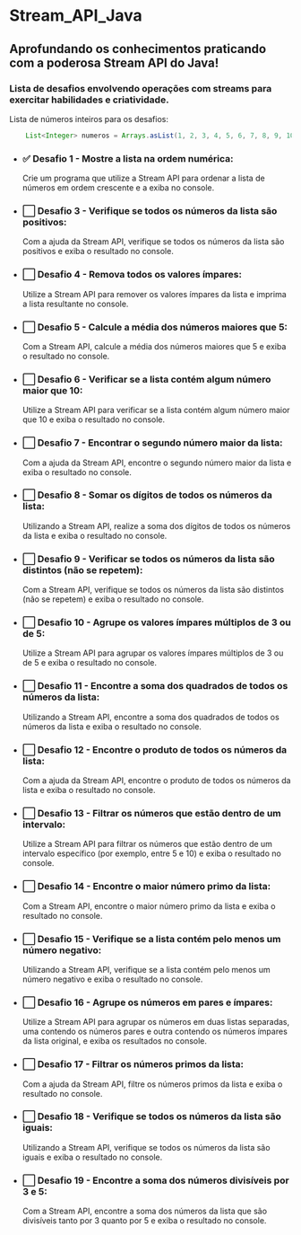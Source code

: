 # Stream_API_Java
## Aprofundando os conhecimentos praticando com a poderosa Stream API do Java!

### Lista de desafios envolvendo operações com streams para exercitar habilidades e criatividade.

Lista de números inteiros para os desafios:
``` java
    List<Integer> numeros = Arrays.asList(1, 2, 3, 4, 5, 6, 7, 8, 9, 10, 5, 4, 3);
```

- ### ✅ Desafio 1 - Mostre a lista na ordem numérica:
    Crie um programa que utilize a Stream API para ordenar a lista de números em ordem crescente e a exiba no console.

- ### ⬜ Desafio 3 - Verifique se todos os números da lista são positivos:
    Com a ajuda da Stream API, verifique se todos os números da lista são positivos e exiba o resultado no console.

- ### ⬜ Desafio 4 - Remova todos os valores ímpares:
    Utilize a Stream API para remover os valores ímpares da lista e imprima a lista resultante no console.

- ### ⬜ Desafio 5 - Calcule a média dos números maiores que 5:
    Com a Stream API, calcule a média dos números maiores que 5 e exiba o resultado no console.

- ### ⬜ Desafio 6 - Verificar se a lista contém algum número maior que 10:
    Utilize a Stream API para verificar se a lista contém algum número maior que 10 e exiba o resultado no console.

- ### ⬜ Desafio 7 - Encontrar o segundo número maior da lista:
    Com a ajuda da Stream API, encontre o segundo número maior da lista e exiba o resultado no console.

- ### ⬜ Desafio 8 - Somar os dígitos de todos os números da lista:
    Utilizando a Stream API, realize a soma dos dígitos de todos os números da lista e exiba o resultado no console.

- ### ⬜ Desafio 9 - Verificar se todos os números da lista são   distintos (não se repetem):
    Com a Stream API, verifique se todos os números da lista são distintos (não se repetem) e exiba o resultado no console.

- ### ⬜ Desafio 10 - Agrupe os valores ímpares múltiplos de 3 ou de 5:
    Utilize a Stream API para agrupar os valores ímpares múltiplos de 3 ou de 5 e exiba o resultado no console.

- ### ⬜ Desafio 11 - Encontre a soma dos quadrados de todos os números da lista:
    Utilizando a Stream API, encontre a soma dos quadrados de todos os números da lista e exiba o resultado no console.

- ### ⬜ Desafio 12 - Encontre o produto de todos os números da lista:
    Com a ajuda da Stream API, encontre o produto de todos os números da lista e exiba o resultado no console.

- ### ⬜ Desafio 13 - Filtrar os números que estão dentro de um intervalo:
    Utilize a Stream API para filtrar os números que estão dentro de um intervalo específico (por exemplo, entre 5 e 10) e exiba o resultado no console.

- ### ⬜ Desafio 14 - Encontre o maior número primo da lista:
    Com a Stream API, encontre o maior número primo da lista e exiba o resultado no console.

- ### ⬜ Desafio 15 - Verifique se a lista contém pelo menos um número negativo:
    Utilizando a Stream API, verifique se a lista contém pelo menos um número negativo e exiba o resultado no console.

- ### ⬜ Desafio 16 - Agrupe os números em pares e ímpares:
    Utilize a Stream API para agrupar os números em duas listas separadas, uma contendo os números pares e outra contendo os números ímpares da lista original, e exiba os resultados no console.

- ### ⬜ Desafio 17 - Filtrar os números primos da lista:
    Com a ajuda da Stream API, filtre os números primos da lista e exiba o resultado no console.

- ### ⬜ Desafio 18 - Verifique se todos os números da lista são iguais:
    Utilizando a Stream API, verifique se todos os números da lista são iguais e exiba o resultado no console.

- ### ⬜ Desafio 19 - Encontre a soma dos números divisíveis por 3 e 5:
    Com a Stream API, encontre a soma dos números da lista que são divisíveis tanto por 3 quanto por 5 e exiba o resultado no console.